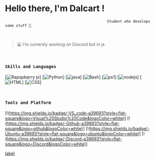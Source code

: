 # Hello there, I'm Dalcart !
                                                   Student who develops some stuff 🤚
 

<br/>

 > 💻 I’m currently working on Discord bot in js
 
<br/>
<h4><b><samp>Skills and Languages</samp></b></h4>

[![Rapspberry pi](https://img.shields.io/badge/-Rapspberry_PI-a39693?style=flat-square&logo=Raspberry%20Pi&logoColor=white)]
[![Python](https://img.shields.io/badge/-Python-a39693?style=flat-square&logo=python&logoColor=white)]
[![java](https://img.shields.io/badge/-Java-a39693?style=flat-square&logo=java&logoColor=white)]
[![Bash](https://img.shields.io/badge/-Bash-a39693?style=flat-square&logo=GNU%20Bash&logoColor=white)]
[![ps1](https://img.shields.io/badge/-Powershell-a39693?style=flat-square&logo=powershell&logoColor=white)]
[![nodejs](https://img.shields.io/badge/-NodeJS-a39693?style=flat-square&logo=node.js&logoColor=white)]
[![HTML](https://img.shields.io/badge/-HTML-a39693?style=flat-square&logo=html5&logoColor=white)]
[![CSS](https://img.shields.io/badge/-CSS-a39693?style=flat-square&logo=css3&logoColor=white)]

<br/>
<h4><b><samp>Tools and Platform</samp></b></h4>

[!(https://img.shields.io/badge/-VS_code-a39693?style=flat-square&logo=Visual%20Studio%20Code&logoColor=white)]
[!(https://img.shields.io/badge/-Github-a39693?style=flat-square&logo=github&logoColor=white)]
[!(https://img.shields.io/badge/-Ubuntu-a39693?style=flat-square&logo=ubuntu&logoColor=white)]
[!(https://img.shields.io/badge/-Discord-a39693?style=flat-square&logo=Discord&logoColor=white)]

[label](https://img.shields.io/badge/-Discord-a39693?style=flat-square&logo=Discord&logoColor=white)
